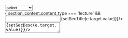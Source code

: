 <div className="w-full flex flex-col place-items-start place-content-center">
                <select name="content_type" id="content_type" value={section_content.content_type} onChange={(e)=>dispatch(updateSectionContent({content_type:e.target.value}))} className='w-full border-b-2 border-gray-400 focus:border-blue-500 focus:outline-none'>
                      <option value='select'>select</option>
                      <option value="lecture">Lecture</option>
                      <option value="quiz">Quiz</option>
                      <option value="assignment">Assignment</option>
                </select>
              </div>
              {
                section_content.content_type === 'lecture' &&
                  <div className='w-full'>
                    <div className='w-full flex flex-col gap-4'>
                      <Input variant='static' type='text' label="Lecture Title" name='lecture-title' onChange={(e)=>{setSecTitle(e.target.value)}}/>
                      <Textarea variant='static' label='Description' name='lecture-description' onChange={(e)=>{setSecDesc(e.target.value)}}/>
                      <label htmlFor="lecture-video" className='text-sm text-gray-800'>Choose Lecture Video</label>
                      <input type='file' className=' file:w-40 file:h-20' label='Content Video' name='lecture-video' id='lecture-video' onChange={(e)=>{setVideo(e.target.files[0])}} accept="video/*"/>
                      {
                        video &&
                        <button className='text-lg font-light bg-primaryBlue cursor-pointer text-white w-1/5' type='button' onClick={()=>{uploadVideo()}}>{!path ? 'Upload Video' : 'Video Uploaded'}</button>
                      }
                      
                    </div>
                  </div>
              }